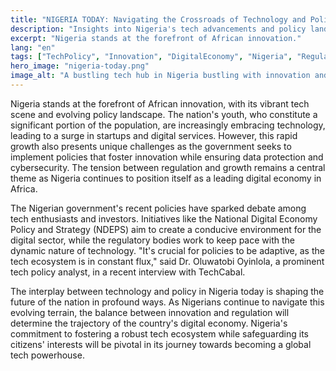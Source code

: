 ```yaml
---
title: "NIGERIA TODAY: Navigating the Crossroads of Technology and Policy"
description: "Insights into Nigeria's tech advancements and policy landscapes shaping the nation's future."
excerpt: "Nigeria stands at the forefront of African innovation."
lang: "en"
tags: ["TechPolicy", "Innovation", "DigitalEconomy", "Nigeria", "Regulation"]
hero_image: "nigeria-today.png"
image_alt: "A bustling tech hub in Nigeria bustling with innovation and policy debates."
---
```


Nigeria stands at the forefront of African innovation, with its vibrant tech scene and evolving policy landscape. The nation's youth, who constitute a significant portion of the population, are increasingly embracing technology, leading to a surge in startups and digital services. However, this rapid growth also presents unique challenges as the government seeks to implement policies that foster innovation while ensuring data protection and cybersecurity. The tension between regulation and growth remains a central theme as Nigeria continues to position itself as a leading digital economy in Africa.

The Nigerian government's recent policies have sparked debate among tech enthusiasts and investors. Initiatives like the National Digital Economy Policy and Strategy (NDEPS) aim to create a conducive environment for the digital sector, while the regulatory bodies work to keep pace with the dynamic nature of technology. "It's crucial for policies to be adaptive, as the tech ecosystem is in constant flux," said Dr. Oluwatobi Oyinlola, a prominent tech policy analyst, in a recent interview with TechCabal.

The interplay between technology and policy in Nigeria today is shaping the future of the nation in profound ways. As Nigerians continue to navigate this evolving terrain, the balance between innovation and regulation will determine the trajectory of the country's digital economy. Nigeria's commitment to fostering a robust tech ecosystem while safeguarding its citizens' interests will be pivotal in its journey towards becoming a global tech powerhouse.